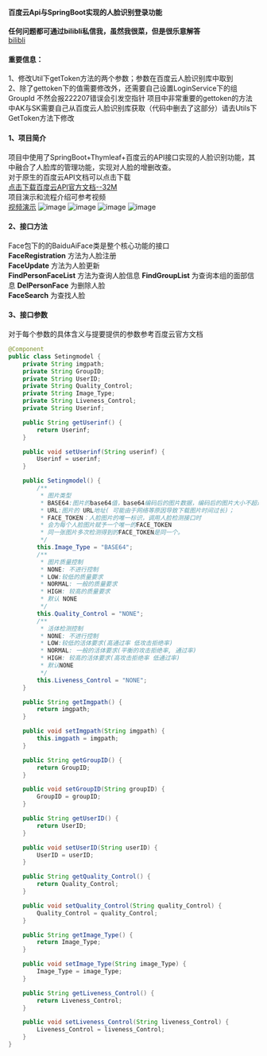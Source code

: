 #### 百度云Api与SpringBoot实现的人脸识别登录功能
**任何问题都可通过bilibli私信我，虽然我很菜，但是很乐意解答**  
[bilibli](https://space.bilibili.com/97483909)  
#### 重要信息：
1、修改Util下getToken方法的两个参数；参数在百度云人脸识别库中取到  
2、除了gettoken下的值需要修改外，还需要自己设置LoginService下的组GroupId 不然会报222207错误会引发空指针
项目中非常重要的gettoken的方法中AK与SK需要自己从百度云人脸识别库获取（代码中删去了这部分）请去Utils下GetToken方法下修改
#### 1、项目简介
项目中使用了SpringBoot+Thymleaf+百度云的API接口实现的人脸识别功能，其中融合了人脸库的管理功能，实现对人脸的增删改查。  
对于原生的百度云API文档可以点击下载   
[点击下载百度云API官方文档--32M](https://githubpicture.oss-cn-beijing.aliyuncs.com/FACE.pdf)   
项目演示和流程介绍可参考视频   
[视频演示](https://www.bilibili.com/video/av93519949#reply2469727748)
![image](https://githubpicture.oss-cn-beijing.aliyuncs.com/QQ%E6%88%AA%E5%9B%BE20200304214346.png)
![image](https://githubpicture.oss-cn-beijing.aliyuncs.com/QQ%E6%88%AA%E5%9B%BE20200304214430.png)
![image](https://githubpicture.oss-cn-beijing.aliyuncs.com/QQ%E6%88%AA%E5%9B%BE20200304215800.png)
![image](https://githubpicture.oss-cn-beijing.aliyuncs.com/QQ%E6%88%AA%E5%9B%BE20200304214510.png)
#### 2、接口方法
Face包下的的BaiduAiFace类是整个核心功能的接口  
**FaceRegistration** 方法为人脸注册   
**FaceUpdate** 方法为人脸更新  
**FindPersonFaceList** 方法为查询人脸信息
**FindGroupList** 为查询本组的面部信息
**DelPersonFace** 为删除人脸   
**FaceSearch**  为查找人脸
#### 3、接口参数
对于每个参数的具体含义与提要提供的参数参考百度云官方文档
```java
@Component
public class Setingmodel {
    private String imgpath;
    private String GroupID;
    private String UserID;
    private String Quality_Control;
    private String Image_Type;
    private String Liveness_Control;
    private String Userinf;

    public String getUserinf() {
        return Userinf;
    }

    public void setUserinf(String userinf) {
        Userinf = userinf;
    }

    public Setingmodel() {
        /**
         * 图片类型
         * BASE64:图片的base64值，base64编码后的图片数据，编码后的图片大小不超过2M；
         * URL:图片的 URL地址( 可能由于网络等原因导致下载图片时间过长)；
         * FACE_TOKEN：人脸图片的唯一标识，调用人脸检测接口时
         * 会为每个人脸图片赋予一个唯一的FACE_TOKEN
         * 同一张图片多次检测得到的FACE_TOKEN是同一个。
         */
        this.Image_Type = "BASE64";
        /**
         * 图片质量控制
         * NONE: 不进行控制
         * LOW:较低的质量要求
         * NORMAL: 一般的质量要求
         * HIGH: 较高的质量要求
         * 默认 NONE
         */
        this.Quality_Control = "NONE";
        /**
         * 活体检测控制
         * NONE: 不进行控制
         * LOW:较低的活体要求(高通过率 低攻击拒绝率)
         * NORMAL: 一般的活体要求(平衡的攻击拒绝率, 通过率)
         * HIGH: 较高的活体要求(高攻击拒绝率 低通过率)
         * 默认NONE
         */
        this.Liveness_Control = "NONE";
    }

    public String getImgpath() {
        return imgpath;
    }

    public void setImgpath(String imgpath) {
        this.imgpath = imgpath;
    }

    public String getGroupID() {
        return GroupID;
    }

    public void setGroupID(String groupID) {
        GroupID = groupID;
    }

    public String getUserID() {
        return UserID;
    }

    public void setUserID(String userID) {
        UserID = userID;
    }

    public String getQuality_Control() {
        return Quality_Control;
    }

    public void setQuality_Control(String quality_Control) {
        Quality_Control = quality_Control;
    }

    public String getImage_Type() {
        return Image_Type;
    }

    public void setImage_Type(String image_Type) {
        Image_Type = image_Type;
    }

    public String getLiveness_Control() {
        return Liveness_Control;
    }

    public void setLiveness_Control(String liveness_Control) {
        Liveness_Control = liveness_Control;
    }
}

```

